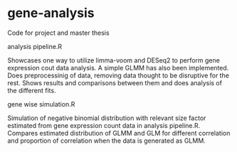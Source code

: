 # gene-analysis
Code for project and master thesis

analysis pipeline.R

Showcases one way to utilize limma-voom and DESeq2 to perform gene expression cout data analysis. 
A simple GLMM has also been implemented. 
Does preprocessinig of data, removing data thought to be disruptive for the rest. 
Shows results and comparisons between them and does analysis of the different fits. 

gene wise simulation.R

Simulation of negative binomial distribution with relevant size factor estimated from gene expression count data in analysis pipeline.R. 
Compares estimated distribution of GLMM and GLM for different correlation and proportion of correlation when the data is generated as GLMM. 
